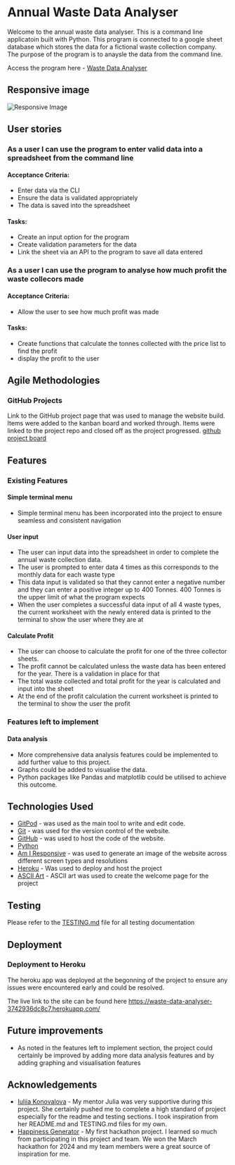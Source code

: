 # Annual Waste Data Analyser 
Welcome to the annual waste data analyser. This is a command line applicatoin built with Python. This program is connected to a google sheet database which stores the data for a fictional waste collection company. The purpose of the program is to anaysle the data from the command line.

Access the program here - [Waste Data Analyser](https://waste-data-analyser-3742936dc8c7.herokuapp.com/)

## Responsive image
![Responsive Image]()
## User stories

### As a user I can use the  program to enter valid data into a spreadsheet from the command line
#### Acceptance Criteria:
- Enter data via the CLI
- Ensure the data is validated appropriately
- The data is saved into the spreadsheet
#### Tasks:
- Create an input option for the program
- Create validation parameters for the data 
- Link the sheet via an API to the program to save all data entered 

### As a user I can use the  program to analyse how much profit the waste collecors made 
#### Acceptance Criteria:
- Allow the user to see how much profit was made
#### Tasks:
- Create functions that calculate the tonnes collected with the price list to find the profit
- display the profit to the user

## Agile Methodologies
### GitHub Projects
Link to the GitHub project page that was used to manage the website build. Items were added to the kanban board and worked through. Items were linked to the project repo and closed off as the project progressed. [github project board](https://github.com/users/fergal92/projects/3/views/1)

## Features
### Existing Features
#### Simple terminal menu
- Simple terminal menu has been incorporated into the project to ensure seamless and consistent navigation 

#### User input
- The user can input data into the spreadsheet in order to complete the annual waste collection data.
- The user is prompted to enter data 4 times as this corresponds to the monthly data for each waste type
- This data input is validated so that they cannot enter a negative number and they can enter a positive integer up to 400 Tonnes. 400 Tonnes is the upper limit of what the program expects
- When the user completes a successful data input of all 4 waste types, the current worksheet with the newly entered data is printed to the terminal to show the user where they are at

#### Calculate Profit
- The user can choose to calculate the profit for one of the three collector sheets.
- The profit cannot be calculated unless the waste data has been entered for the year. There is a validation in place for that
- The total waste collected and total profit for the year is calculated and input into the sheet
- At the end of the profit calculation the current worksheet is printed to the terminal to show the user the profit

### Features left to implement 
#### Data analysis
- More comprehensive data analysis features could be implemented to add further value to this project.
- Graphs could be added to visualise the data.
- Python packages like Pandas and matplotlib could be utilised to achieve this outcome.
## Technologies Used
- [GitPod](https://www.gitpod.io/) - was used as the main tool to write and edit code.
- [Git](https://git-scm.com/) - was used for the version control of the website.
- [GitHub](https://github.com/) - was used to host the code of the website.
- [Python](https://www.python.org/)
- [Am I Responsive](https://ui.dev/amiresponsive) - was used to generate an image of the website across different screen types and resolutions
- [Heroku](https://id.heroku.com/login) - Was used to deploy and host the project
- [ASCII Art](https://www.asciiart.eu/) - ASCII art was used to create the welcome page for the project

## Testing
Please refer to the [TESTING.md](TESTING.md) file for all testing documentation
## Deployment

### Deployment to Heroku
The heroku app was deployed at the begonning of the project to ensure any issues were encountered early and could be resolved.

The live link to the site can be found here https://waste-data-analyser-3742936dc8c7.herokuapp.com/

## Future improvements
- As noted in the features left to implement section, the project could certainly be improved by adding more data analysis features and by adding graphing and visualisation features

## Acknowledgements
- [Iuliia Konovalova](https://github.com/IuliiaKonovalova) - My mentor Julia was very supportive during this project. She certainly pushed me to complete a high standard of project especially for the readme and testing sections. I took inspiration from her README.md and TESTING.md files for my own.
- [Happiness Generator](https://github.com/broken-helix/happiness/) - My first hackathon project. I learned so much from participating in this project and team. We won the March hackathon for 2024 and my team members were a great source of inspiration for me.